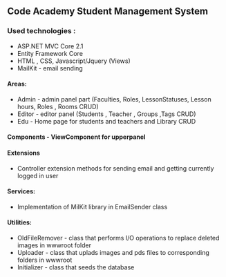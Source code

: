 ## Code Academy Student Management System
### Used technologies : 
  * ASP.NET MVC Core 2.1
  * Entity Framework Core
  * HTML , CSS, Javascript/Jquery (Views)
  * MailKit - email sending
#### Areas: 
  * Admin - admin panel part (Faculties, Roles, LessonStatuses, Lesson hours, Roles , Rooms CRUD)
  * Editor - editor panel (Students , Teacher , Groups ,Tags CRUD)
  * Edu - Home page for students and teachers and Library CRUD
#### Components - ViewComponent for upperpanel
#### Extensions
  * Controller extension methods for sending email and getting currently logged in user
#### Services:
  * Implementation of MilKit library in EmailSender class
#### Utilities:
  * OldFileRemover - class that performs I/O operations to replace deleted images in wwwroot folder
  * Uploader - class that uplads images and pds files to corresponding folders in wwwroot
  * Initializer - class that seeds the database  
  
